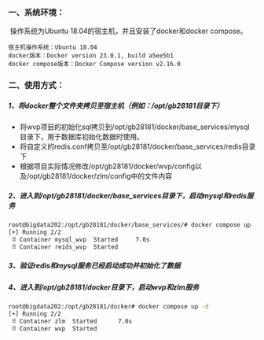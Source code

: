### 一、系统环境：

​		操作系统为Ubuntu 18.04的宿主机，并且安装了docker和docker compose。

```
宿主机操作系统：Ubuntu 18.04 
docker版本：Docker version 23.0.1, build a5ee5b1
docker compose版本：Docker Compose version v2.16.0
```



### 二、使用方式：

##### 1、将docker整个文件夹拷贝至宿主机（例如：/opt/gb28181目录下）

- 将wvp项目的初始化sql拷贝到/opt/gb28181/docker/base_services/mysql目录下，用于数据库初始化数据时使用。
- 将自定义的redis.conf拷贝至/opt/gb28181/docker/base_services/redis目录下
- 根据项目实际情况修改/opt/gb28181/docker/wvp/config以及/opt/gb28181/docker/zlm/config中的文件内容



##### 2、进入到/opt/gb28181/docker/base_services目录下，启动mysql和redis服务

```sh
root@bigdata202:/opt/gb28181/docker/base_services/# docker compose up -d
[+] Running 2/2
 ⠿ Container mysql_wvp  Started     7.0s
 ⠿ Container reids_wvp  Started 
```



##### 3、验证redis和mysql服务已经启动成功并初始化了数据



##### 4、进入到/opt/gb28181/docker目录下，启动wvp和zlm服务

```sh
root@bigdata202:/opt/gb28181/docker# docker compose up -d
[+] Running 2/2
 ⠿ Container zlm  Started      7.0s
 ⠿ Container wvp  Started 
```

